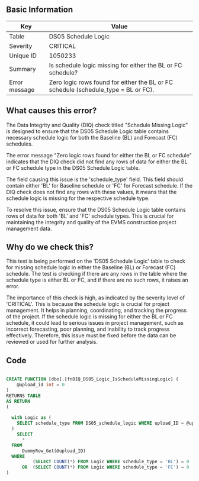 ## Basic Information
| Key         | Value          |
|-------------|----------------|
| Table       | DS05 Schedule Logic |
| Severity    | CRITICAL |
| Unique ID   | 1050233   |
| Summary     | Is schedule logic missing for either the BL or FC schedule? |
| Error message | Zero logic rows found for either the BL or FC schedule (schedule_type = BL or FC). |

## What causes this error?



The Data Integrity and Quality (DIQ) check titled "Schedule Missing Logic" is designed to ensure that the DS05 Schedule Logic table contains necessary schedule logic for both the Baseline (BL) and Forecast (FC) schedules. 

The error message "Zero logic rows found for either the BL or FC schedule" indicates that the DIQ check did not find any rows of data for either the BL or FC schedule type in the DS05 Schedule Logic table. 

The field causing this issue is the 'schedule_type' field. This field should contain either 'BL' for Baseline schedule or 'FC' for Forecast schedule. If the DIQ check does not find any rows with these values, it means that the schedule logic is missing for the respective schedule type. 

To resolve this issue, ensure that the DS05 Schedule Logic table contains rows of data for both 'BL' and 'FC' schedule types. This is crucial for maintaining the integrity and quality of the EVMS construction project management data.
## Why do we check this?



This test is being performed on the 'DS05 Schedule Logic' table to check for missing schedule logic in either the Baseline (BL) or Forecast (FC) schedule. The test is checking if there are any rows in the table where the schedule type is either BL or FC, and if there are no such rows, it raises an error. 

The importance of this check is high, as indicated by the severity level of 'CRITICAL'. This is because the schedule logic is crucial for project management. It helps in planning, coordinating, and tracking the progress of the project. If the schedule logic is missing for either the BL or FC schedule, it could lead to serious issues in project management, such as incorrect forecasting, poor planning, and inability to track progress effectively. Therefore, this issue must be fixed before the data can be reviewed or used for further analysis.
## Code

```sql

CREATE FUNCTION [dbo].[fnDIQ_DS05_Logic_IsScheduleMissingLogic] (
	@upload_id int = 0
)
RETURNS TABLE
AS RETURN
(
	
  with Logic as (
    SELECT schedule_type FROM DS05_schedule_logic WHERE upload_ID = @upload_ID
  )
	SELECT 
      * 
  FROM 
      DummyRow_Get(@upload_ID)	
  WHERE
          (SELECT COUNT(*) FROM Logic WHERE schedule_type = 'BL') = 0
      OR  (SELECT COUNT(*) FROM Logic WHERE schedule_type = 'FC') = 0
)
```

